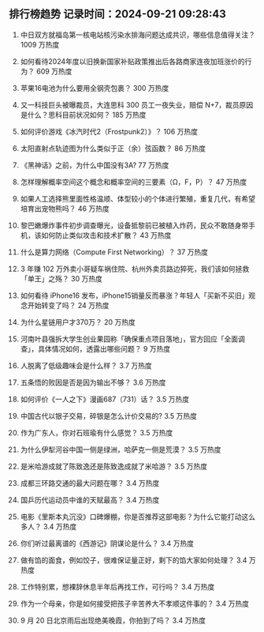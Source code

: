 
## 排行榜趋势 记录时间：2024-09-21 09:28:43
  
  1. 中日双方就福岛第一核电站核污染水排海问题达成共识，哪些信息值得关注？ 1009 万热度
    
  2. 如何看待2024年度以旧换新国家补贴政策推出后各路商家连夜加班涨价的行为？ 609 万热度
    
  3. 苹果16电池为什么要用全钢壳包裹？ 300 万热度
    
  4. 又一科技巨头被曝裁员，大连思科 300 员工一夜失业，赔偿 N+7，裁员原因是什么？思科目前状况如何？ 185 万热度
    
  5. 如何评价游戏《冰汽时代2（Frostpunk2）》？ 106 万热度
    
  6. 太阳直射点轨迹图为什么类似于正（余）弦函数？ 86 万热度
    
  7. 《黑神话》之前，为什么中国没有3A? 77 万热度
    
  8. 怎样理解概率空间这个概念和概率空间的三要素（Ω，F，P）？ 47 万热度
    
  9. 如果人工选择熊里面性格温顺、体型较小的个体进行繁殖，重复几代，有希望培育出宠物熊吗？ 46 万热度
    
  10. 黎巴嫩爆炸事件初步调查曝光，设备抵黎前已被植入炸药，民众不敢随身带手机，该如何防止类似攻击和技术扩散？ 43 万热度
    
  11. 什么是算力网络（Compute First Networking）？ 37 万热度
    
  12. 3 年赚 102 万外卖小哥疑车祸住院、杭州外卖员路边猝死，我们该如何拯救「单王」之殇？ 30 万热度
    
  13. 如何看待 iPhone16 发布，iPhone15销量反而暴涨？年轻人「买新不买旧」观念开始转变了吗？ 24 万热度
    
  14. 为什么星链用户才370万？ 20 万热度
    
  15. 河南叶县强拆大学生创业果园称「确保重点项目落地」，官方回应「全面调查」，具体情况如何，透露出哪些问题？ 9 万热度
    
  16. 人脱离了低级趣味会是什么样？ 3.7 万热度
    
  17. 五条悟的败因是否是因为输出不够？ 3.6 万热度
    
  18. 如何评价《一人之下》漫画687（731）话？ 3.5 万热度
    
  19. 中国古代以银子交易，碎银是怎么计价交易的? 3.5 万热度
    
  20. 作为广东人，你对石班瑜有什么感觉？ 3.5 万热度
    
  21. 为什么伊犁河谷中国一侧是绿洲，哈萨克一侧是荒漠？ 3.5 万热度
    
  22. 是米哈游成就了陈致逸还是陈致逸成就了米哈游？ 3.5 万热度
    
  23. 成都三环路交通的最大问题在哪？ 3.4 万热度
    
  24. 国乒历代运动员中谁的天赋最高？ 3.4 万热度
    
  25. 电影《里斯本丸沉没》口碑爆棚，你是否推荐这部电影？为什么它能打动这么多人？ 3.4 万热度
    
  26. 你们听过最离谱的《西游记》阴谋论是什么？ 3.4 万热度
    
  27. 做有馅的面食，例如饺子，很难保证量正好，剩下的馅大家如何处理？ 3.4 万热度
    
  28. 工作特别累，想裸辞休息半年后再找工作，可行吗？ 3.4 万热度
    
  29. 作为一个母亲，你是如何接受把孩子辛苦养大不孝顺这件事的？ 3.4 万热度
    
  30. 9 月 20 日北京雨后出现绝美晚霞，你拍到了吗？ 3.4 万热度
    